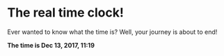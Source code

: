 # The real time clock!

Ever wanted to know what the time is? Well, your journey is about to end!

**The time is Dec 13, 2017, 11:19**